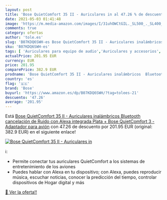 ```yaml
---
layout: post
title: 'Bose QuietComfort 35 II - Auriculares in al 47.26 % de descuento'
date: 2021-05-03 01:41:48
image: 'https://m.media-amazon.com/images/I/31uhOWCtGIL._SL500_._SL400_.jpg'
comments: true
category: ofertas
author: 'tole.es'
slug: 'B07KDQ6SWH-es Bose QuietComfort 35 II - Auriculares inalámbricos...'
sku: 'B07KDQ6SWH-es'
tags: [ 'Auriculares para equipo de audio','Auriculares y accesorios','Electrónica','alexa','bose', ]
actualPrice: 201.95 EUR
currency: EUR
price: 201.95
comparePrice: 382.9 EUR
prodname: 'Bose QuietComfort 35 II - Auriculares inalámbricos  Bluetooth  cancelación de Ruido  con Alexa integrada  Plata + Bose QuietComfort 3 - Adaptador para avión'
country: 'es'
flag: '🇪🇸'
brand: 'Bose'
buyurl: 'https://www.amazon.es/dp/B07KDQ6SWH/?tag=tolees-21'
descuento: '47.26'
average: '201.95'
---
```


Está [Bose QuietComfort 35 II - Auriculares inalámbricos  Bluetooth  cancelación de Ruido  con Alexa integrada  Plata + Bose QuietComfort 3 - Adaptador para avión](https://www.amazon.es/dp/B07KDQ6SWH/?tag=tolees-21) con 47.26 de descuento por 201.95 EUR (original: 382.9 EUR) en el siguiente enlace!

[![Bose QuietComfort 35 II - Auriculares in](https://m.media-amazon.com/images/I/31uhOWCtGIL._SL500_._SL400_.jpg)](https://www.amazon.es/dp/B07KDQ6SWH/?tag=tolees-21)

ℹ️:

- Permite conectar tus auriculares QuietComfort a los sistemas de entretenimiento de los aviones
- Puedes hablar con Alexa en tu dispositivo; con Alexa, puedes reproducir música, escuchar noticias, conocer la predicción del tiempo, controlar dispositivos de Hogar digital y más

[🛒 Ver la oferta!!](https://www.amazon.es/dp/B07KDQ6SWH/?tag=tolees-21)
